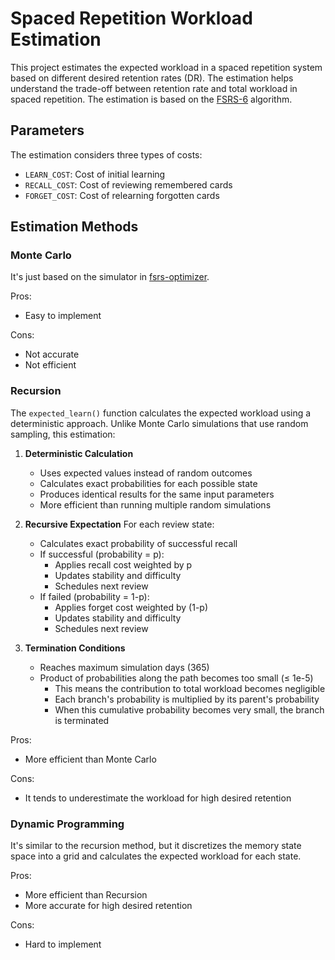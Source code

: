 # Spaced Repetition Workload Estimation

This project estimates the expected workload in a spaced repetition system based on different desired retention rates (DR). The estimation helps understand the trade-off between retention rate and total workload in spaced repetition. The estimation is based on the [FSRS-6](https://github.com/open-spaced-repetition/fsrs4anki/wiki/The-Algorithm#fsrs-6) algorithm.


## Parameters

The estimation considers three types of costs:
- `LEARN_COST`: Cost of initial learning
- `RECALL_COST`: Cost of reviewing remembered cards
- `FORGET_COST`: Cost of relearning forgotten cards

## Estimation Methods

### Monte Carlo

It's just based on the simulator in [fsrs-optimizer](https://github.com/open-spaced-repetition/fsrs-optimizer).

Pros:
- Easy to implement

Cons:
- Not accurate
- Not efficient

### Recursion

The `expected_learn()` function calculates the expected workload using a deterministic approach. Unlike Monte Carlo simulations that use random sampling, this estimation:

1. **Deterministic Calculation**
   - Uses expected values instead of random outcomes
   - Calculates exact probabilities for each possible state
   - Produces identical results for the same input parameters
   - More efficient than running multiple random simulations

2. **Recursive Expectation**
   For each review state:
   - Calculates exact probability of successful recall
   - If successful (probability = p):
     - Applies recall cost weighted by p
     - Updates stability and difficulty
     - Schedules next review
   - If failed (probability = 1-p):
     - Applies forget cost weighted by (1-p)
     - Updates stability and difficulty
     - Schedules next review

3. **Termination Conditions**
   - Reaches maximum simulation days (365)
   - Product of probabilities along the path becomes too small (≤ 1e-5)
     - This means the contribution to total workload becomes negligible
     - Each branch's probability is multiplied by its parent's probability
     - When this cumulative probability becomes very small, the branch is terminated

Pros:
- More efficient than Monte Carlo

Cons:
- It tends to underestimate the workload for high desired retention

### Dynamic Programming

It's similar to the recursion method, but it discretizes the memory state space into a grid and calculates the expected workload for each state.

Pros:
- More efficient than Recursion
- More accurate for high desired retention

Cons:
- Hard to implement
